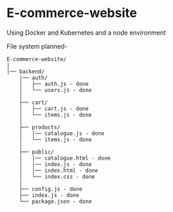 # E-commerce-website
Using Docker and Kubernetes and a node environment 


File system planned-
```
E-commerce-website/
|
│── backend/
    |── auth/
    │   ├── auth.js - done
    │   └── users.js - done
    │
    ├── cart/
    │   ├── cart.js - done
    │   └── items.js - done
    │
    ├── products/
    │   |── catalogue.js - done
    │   └── items.js - done
    |
    ├── public/
    |   |── catalogue.html - done
    │   |── index.js - done
    │   |── index.html - done
    │   └── index.css - done
    |
    ├── config.js - done
    ├── index.js - done
    └── package.json - done
```
